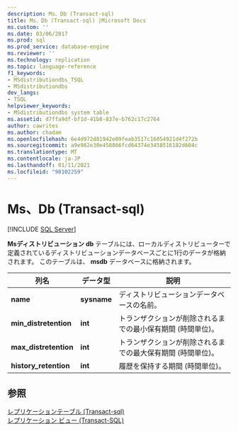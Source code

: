 ```yaml
---
description: Ms、Db (Transact-sql)
title: Ms、Db (Transact-sql) |Microsoft Docs
ms.custom: ''
ms.date: 03/06/2017
ms.prod: sql
ms.prod_service: database-engine
ms.reviewer: ''
ms.technology: replication
ms.topic: language-reference
f1_keywords:
- MSdistributiondbs_TSQL
- MSdistributiondbs
dev_langs:
- TSQL
helpviewer_keywords:
- MSdistributiondbs system table
ms.assetid: d7ffa9df-bf1d-41b8-837e-b762c17c2764
author: cawrites
ms.author: chadam
ms.openlocfilehash: 6e4d972d81942e09feab3517c16054921d4f272b
ms.sourcegitcommit: a9e982e30e458866fcd64374e3458516182d604c
ms.translationtype: MT
ms.contentlocale: ja-JP
ms.lasthandoff: 01/11/2021
ms.locfileid: "98102259"
---
```

# <a name="msdistributiondbs-transact-sql"></a>Ms、Db (Transact-sql)
[!INCLUDE [SQL Server](../../includes/applies-to-version/sqlserver.md)]

  **Msディストリビューション db** テーブルには、ローカルディストリビューターで定義されているディストリビューションデータベースごとに1行のデータが格納されます。 このテーブルは、 **msdb** データベースに格納されます。  
  
|列名|データ型|説明|  
|-----------------|---------------|-----------------|  
|**name**|**sysname**|ディストリビューションデータベースの名前。|  
|**min_distretention**|**int**|トランザクションが削除されるまでの最小保有期間 (時間単位)。|  
|**max_distretention**|**int**|トランザクションが削除されるまでの最大保有期間 (時間単位)。|  
|**history_retention**|**int**|履歴を保持する期間 (時間単位)。|  
  
## <a name="see-also"></a>参照  
 [レプリケーションテーブル &#40;Transact-sql&#41;](../../relational-databases/system-tables/replication-tables-transact-sql.md)   
 [レプリケーション ビュー &#40;Transact-SQL&#41;](../../relational-databases/system-views/replication-views-transact-sql.md)  
  
  
